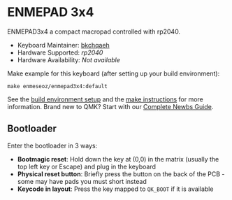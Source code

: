 # ENMEPAD 3x4

ENMEPAD3x4 a compact macropad controlled with rp2040.

* Keyboard Maintainer: [bkchqaeh](https://github.com/bkchqaeh)
* Hardware Supported: *rp2040*
* Hardware Availability: *Not available*

Make example for this keyboard (after setting up your build environment):

    make enmeseoz/enmepad3x4:default

See the [build environment setup](https://docs.qmk.fm/#/getting_started_build_tools) and the [make instructions](https://docs.qmk.fm/#/getting_started_make_guide) for more information. Brand new to QMK? Start with our [Complete Newbs Guide](https://docs.qmk.fm/#/newbs).

## Bootloader

Enter the bootloader in 3 ways:

* **Bootmagic reset**: Hold down the key at (0,0) in the matrix (usually the top left key or Escape) and plug in the keyboard
* **Physical reset button**: Briefly press the button on the back of the PCB - some may have pads you must short instead
* **Keycode in layout**: Press the key mapped to `QK_BOOT` if it is available